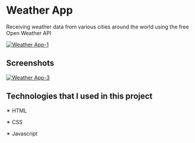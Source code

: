# Weather App  

Receiving weather data from various cities around the world using the free Open Weather API

[![Weather App-1](https://i.im.ge/2023/05/21/hXiEnW.Weather-App-1.png)](https://im.ge/i/hXiEnW)
## Screenshots


[![Weather App-3](https://i.im.ge/2023/05/21/hXiOIy.Weather-App-3.png)](https://im.ge/i/hXiOIy)


## Technologies that I used in this project

✴ HTML

✴ CSS

✴ Javascript
